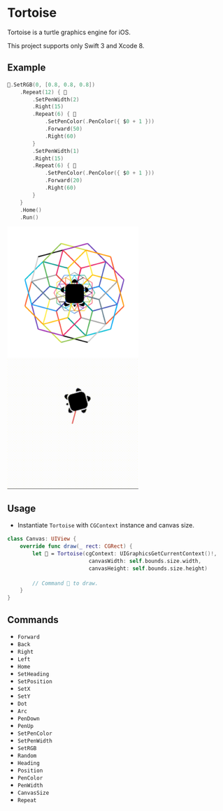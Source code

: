 # Tortoise

Tortoise is a turtle graphics engine for iOS.

This project supports only Swift 3 and Xcode 8.

## Example

```swift
🐢.SetRGB(0, [0.8, 0.8, 0.8])
    .Repeat(12) { 🐢
        .SetPenWidth(2)
        .Right(15)
        .Repeat(6) { 🐢
            .SetPenColor(.PenColor({ $0 + 1 }))
            .Forward(50)
            .Right(60)
        }
        .SetPenWidth(1)
        .Right(15)
        .Repeat(6) { 🐢
            .SetPenColor(.PenColor({ $0 + 1 }))
            .Forward(20)
            .Right(60)
        }
    }
    .Home()
    .Run()
```

<img src="https://github.com/temoki/Tortoise/blob/master/ReadmeImages/example.png" width="300" /> <img src="https://github.com/temoki/Tortoise/blob/master/ReadmeImages/example.gif" width="300" />


## Usage

* Instantiate `Tortoise` with `CGContext` instance and canvas size.

```swift
class Canvas: UIView {
    override func draw(_ rect: CGRect) {
        let 🐢 = Tortoise(cgContext: UIGraphicsGetCurrentContext()!,
                          canvasWidth: self.bounds.size.width,
                          canvasHeight: self.bounds.size.height)

        // Command 🐢 to draw.
    }
}
```

## Commands

* `Forward`
* `Back`
* `Right`
* `Left`
* `Home`
* `SetHeading`
* `SetPosition`
* `SetX`
* `SetY`
* `Dot`
* `Arc`
* `PenDown`
* `PenUp`
* `SetPenColor`
* `SetPenWidth`
* `SetRGB`
* `Random`
* `Heading`
* `Position`
* `PenColor`
* `PenWidth`
* `CanvasSize`
* `Repeat`
